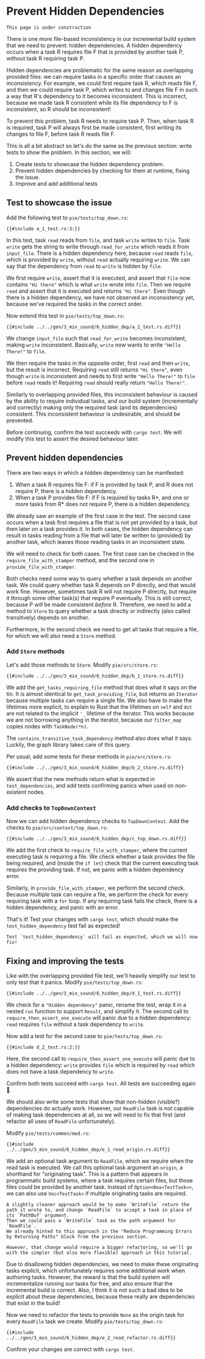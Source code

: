 # Prevent Hidden Dependencies

```admonish warning title="Under Construction"
This page is under construction
```

There is one more file-based inconsistency in our incremental build system that we need to prevent: hidden dependencies.
A hidden dependency occurs when a task R requires file F that is provided by another task P, without task R requiring task P.

Hidden dependencies are problematic for the same reason as overlapping provided files: we can require tasks in a specific order that causes an inconsistency.
For example, we could first require task R, which reads file F, and then we could require task P, which writes to and changes file F in such a way that R's dependency to it becomes inconsistent.
This is incorrect, because we made task R consistent while its file dependency to F is inconsistent, so R should be inconsistent!

To prevent this problem, task R needs to require task P.
Then, when task R is required, task P will always first be made consistent, first writing its changes to file F, before task R reads file F.

This is all a bit abstract so let's do the same as the previous section: write tests to show the problem.
In this section, we will:
 
1) Create tests to showcase the hidden dependency problem.
2) Prevent hidden dependencies by checking for them at runtime, fixing the issue.
3) Improve and add additional tests

## Test to showcase the issue

Add the following test to `pie/tests/top_down.rs`:

```rust,
{{#include a_1_test.rs:3:}}
```

In this test, task `read` reads from `file`, and task `write` writes to `file`.
Task `write` gets the string to write through `read_for_write` which reads it from `input_file`.
There is a hidden dependency here, because `read` reads `file`, which is provided by `write`, without `read` actually requiring `write`.
We can say that the dependency from `read` to `write` is hidden by `file`.

We first require `write`, assert that it is executed, and assert that `file` now contains `"Hi there"` which is what `write` wrote into `file`.
Then we require `read` and assert that it is executed and returns `"Hi there"`.
Even though there is a hidden dependency, we have not observed an inconsistency yet, because we've required the tasks in the correct order.

Now extend this test in `pie/tests/top_down.rs`:

```diff2html linebyline
{{#include ../../gen/3_min_sound/6_hidden_dep/a_2_test.rs.diff}}
```

We change `input_file` such that `read_for_write` becomes inconsistent, making `write` inconsistent.
Basically, `write` now wants to write `"Hello There!"` to `file`.

We then require the tasks in the opposite order, first `read` and then `write`, but the result is incorrect.
Requiring `read` still returns `"Hi there"`, even though `write` is inconsistent and needs to first write `"Hello There!"` to `file` before `read` reads it!
Requiring `read` should really return `"Hello There!"`.

Similarly to overlapping provided files, this inconsistent behaviour is caused by the ability to require individual tasks, and our build system (incrementally and correctly) making only the required task (and its dependencies) consistent.
This inconsistent behaviour is undesirable, and should be prevented.

Before continuing, confirm the test succeeds with `cargo test`.
We will modify this test to assert the desired behaviour later.

## Prevent hidden dependencies

There are two ways in which a hidden dependency can be manifested:

1) When a task R requires file F: if F is provided by task P, and R does not require P, there is a hidden dependency.
2) When a task P provides file F: if F is required by tasks R*, and one or more tasks from R* does not require P, there is a hidden dependency.

We already saw an example of the first case in the test.
The second case occurs when a task first requires a file that is not yet provided by a task, but then later on a task provides it.
In both cases, the hidden dependency can result in tasks reading from a file that will later be written to (provided) by another task, which leaves those reading tasks in an inconsistent state.

We will need to check for both cases.
The first case can be checked in the `require_file_with_stamper` method, and the second one in `provide_file_with_stamper`.

Both checks need some way to query whether a task depends on another task.
We could query whether task R depends on P directly, and that would work fine.
However, sometimes task R will not require P directly, but require it through some other task(s) that require P eventually.
This is still correct, because P _will_ be made consistent _before_ R.
Therefore, we need to add a method to `Store` to query whether a task directly or indirectly (also called transitively) depends on another.

Furthermore, in the second check we need to get all tasks that require a file, for which we will also need a `Store` method.

### Add `Store` methods

Let's add those methods to `Store`.
Modify `pie/src/store.rs`:

```diff2html linebyline
{{#include ../../gen/3_min_sound/6_hidden_dep/b_1_store.rs.diff}}
```

We add the `get_tasks_requiring_file` method that does what it says on the tin.
It is almost identical to `get_task_providing_file`, but returns an `Iterator` because multiple tasks can require a single file.
We also have to make the lifetimes more explicit, to explain to Rust that the lifetimes on `self` and `dst` are not related to the implicit `'_` lifetime of the iterator.
This works because we are not borrowing anything in the iterator, because our `filter_map` copies nodes with `TaskNode(*n)`.

The `contains_transitive_task_dependency` method also does what it says.
Luckily, the graph library takes care of this query.

Per usual, add some tests for these methods in `pie/src/store.rs`:

```diff2html linebyline
{{#include ../../gen/3_min_sound/6_hidden_dep/b_2_store.rs.diff}}
```

We assert that the new methods return what is expected in `test_dependencies`, and add tests confirming panics when used on non-existent nodes.

### Add checks to `TopDownContext`

Now we can add hidden dependency checks to `TopDownContext`.
Add the checks to `pie/src/context/top_down.rs`:

```diff2html linebyline
{{#include ../../gen/3_min_sound/6_hidden_dep/c_top_down.rs.diff}}
```

We add the first check to `require_file_with_stamper`, where the current executing task is requiring a file.
We check whether a task provides the file being required, and (inside the `if let`) check that the current executing task requires the providing task.
If not, we panic with a hidden dependency error.

Similarly, in `provide_file_with_stamper`, we perform the second check.
Because multiple task can require a file, we perform the check for every requiring task with a `for` loop.
If any requiring task fails the check, there is a hidden dependency, and panic with an error.

That's it!
Test your changes with `cargo test`, which should make the `test_hidden_dependency` test fail as expected!

```admonish failure title="Expected Test Failure"
Test `test_hidden_dependency` will fail as expected, which we will now fix!
```

## Fixing and improving the tests

Like with the overlapping provided file test, we'll heavily simplify our test to only test that it panics.
Modify `pie/tests/top_down.rs`:

```diff2html
{{#include ../../gen/3_min_sound/6_hidden_dep/d_1_test.rs.diff}}
```

We check for a `"Hidden dependency"` panic, rename the test, wrap it in a nested `run` function to support `Result`, and simplify it.
The second call to `require_then_assert_one_execute` will panic due to a hidden dependency: `read` requires `file` without a task dependency to `write`.

Now add a test for the second case to `pie/tests/top_down.rs`:

```rust,
{{#include d_2_test.rs:2:}}
```

Here, the second call to `require_then_assert_one_execute` will panic due to a hidden dependency: `write` provides `file` which is required by `read` which does not have a task dependency to `write`.

Confirm both tests succeed with `cargo test`.
All tests are succeeding again 🎉.

We should also write some tests that show that non-hidden (visible?) dependencies do actually work.
However, our `ReadFile` task is not capable of making task dependencies at all, so we will need to fix that first (and refactor all uses of `ReadFile` unfortunately).

Modify `pie/tests/common/mod.rs`:

```diff2html
{{#include ../../gen/3_min_sound/6_hidden_dep/e_1_read_origin.rs.diff}}
```

We add an optional task argument to `ReadFile`, which we require when the read task is executed.
We call this optional task argument an `origin`, a shorthand for "originating task".
This is a pattern that appears in programmatic build systems, where a task requires certain files, but those files could be provided by another task.
Instead of `Option<Box<TestTask>>`, we can also use `Vec<TestTask>` if multiple originating tasks are required.

```admonish tip title="A Cleaner Approach" collapsible=true
A slightly cleaner approach would be to make `WriteFile` return the path it wrote to, and change `ReadFile` to accept a task in place of its `PathBuf` argument.
Then we could pass a `WriteFile` task as the path argument for `ReadFile`.
We already hinted to this approach in the "Reduce Programming Errors by Returning Paths" block from the previous section.

However, that change would require a bigger refactoring, so we'll go with the simpler (but also more flexible) approach in this tutorial.
```

Due to disallowing hidden dependencies, we need to make these originating tasks explicit, which unfortunately requires some additional work when authoring tasks.
However, the reward is that the build system will incrementalize running our tasks for free, and also ensure that the incremental build is correct.
Also, I think it is not such a bad idea to be explicit about these dependencies, because these really are dependencies that exist in the build!

Now we need to refactor the tests to provide `None` as the origin task for every `ReadFile` task we create.
Modify `pie/tests/top_down.rs`:

```diff2html
{{#include ../../gen/3_min_sound/6_hidden_dep/e_2_read_refactor.rs.diff}}
```

Confirm your changes are correct with `cargo test`.
